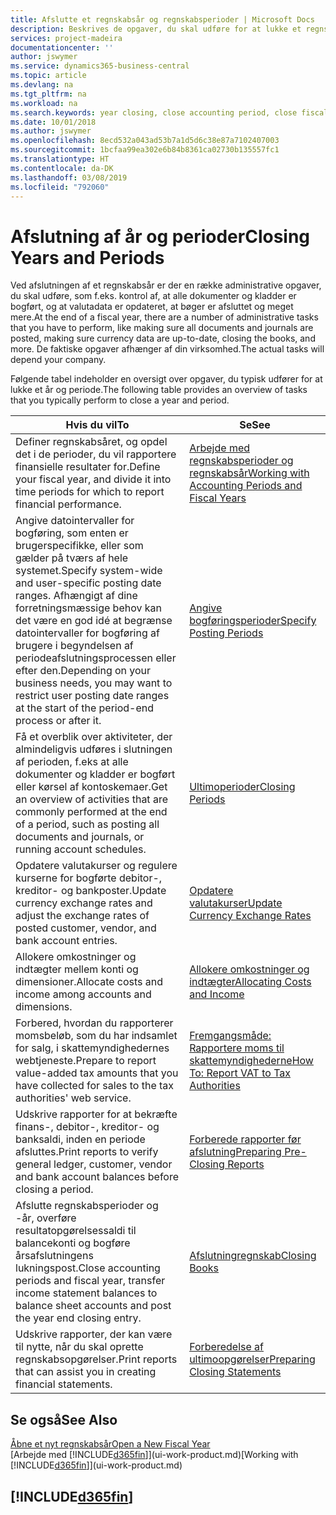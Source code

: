 ```yaml
---
title: Afslutte et regnskabsår og regnskabsperioder | Microsoft Docs
description: Beskrives de opgaver, du skal udføre for at lukke et regnskabsår eller en regnskabsperiode, f.eks. ved at sørge for, at dokumenter og kladder er bogført, og kontrollere banksaldi.
services: project-madeira
documentationcenter: ''
author: jswymer
ms.service: dynamics365-business-central
ms.topic: article
ms.devlang: na
ms.tgt_pltfrm: na
ms.workload: na
ms.search.keywords: year closing, close accounting period, close fiscal year, bank account detailed trial balance
ms.date: 10/01/2018
ms.author: jswymer
ms.openlocfilehash: 8ecd532a043ad53b7a1d5d6c38e87a7102407003
ms.sourcegitcommit: 1bcfaa99ea302e6b84b8361ca02730b135557fc1
ms.translationtype: HT
ms.contentlocale: da-DK
ms.lasthandoff: 03/08/2019
ms.locfileid: "792060"
---
```

# <a name="closing-years-and-periods"></a><span data-ttu-id="21456-103">Afslutning af år og perioder</span><span class="sxs-lookup"><span data-stu-id="21456-103">Closing Years and Periods</span></span>
<span data-ttu-id="21456-104">Ved afslutningen af et regnskabsår er der en række administrative opgaver, du skal udføre, som f.eks. kontrol af, at alle dokumenter og kladder er bogført, og at valutadata er opdateret, at bøger er afsluttet og meget mere.</span><span class="sxs-lookup"><span data-stu-id="21456-104">At the end of a fiscal year, there are a number of administrative tasks that you have to perform, like making sure all documents and journals are posted, making sure currency data are up-to-date, closing the books, and more.</span></span> <span data-ttu-id="21456-105">De faktiske opgaver afhænger af din virksomhed.</span><span class="sxs-lookup"><span data-stu-id="21456-105">The actual tasks will depend your company.</span></span>

<span data-ttu-id="21456-106">Følgende tabel indeholder en oversigt over opgaver, du typisk udfører for at lukke et år og periode.</span><span class="sxs-lookup"><span data-stu-id="21456-106">The following table provides an overview of tasks that you typically perform to close a year and period.</span></span>

| <span data-ttu-id="21456-107">Hvis du vil</span><span class="sxs-lookup"><span data-stu-id="21456-107">To</span></span> | <span data-ttu-id="21456-108">Se</span><span class="sxs-lookup"><span data-stu-id="21456-108">See</span></span> |
| --- | --- |
| <span data-ttu-id="21456-109">Definer regnskabsåret, og opdel det i de perioder, du vil rapportere finansielle resultater for.</span><span class="sxs-lookup"><span data-stu-id="21456-109">Define your fiscal year, and divide it into time periods for which to report financial performance.</span></span> | [<span data-ttu-id="21456-110">Arbejde med regnskabsperioder og regnskabsår</span><span class="sxs-lookup"><span data-stu-id="21456-110">Working with Accounting Periods and Fiscal Years</span></span>](finance-accounting-periods-and-fiscal-years.md)|
| <span data-ttu-id="21456-111">Angive datointervaller for bogføring, som enten er brugerspecifikke, eller som gælder på tværs af hele systemet.</span><span class="sxs-lookup"><span data-stu-id="21456-111">Specify system-wide and user-specific posting date ranges.</span></span> <span data-ttu-id="21456-112">Afhængigt af dine forretningsmæssige behov kan det være en god idé at begrænse datointervaller for bogføring af brugere i begyndelsen af periodeafslutningsprocessen eller efter den.</span><span class="sxs-lookup"><span data-stu-id="21456-112">Depending on your business needs, you may want to restrict user posting date ranges at the start of the period-end process or after it.</span></span> |[<span data-ttu-id="21456-113">Angive bogføringsperioder</span><span class="sxs-lookup"><span data-stu-id="21456-113">Specify Posting Periods</span></span>](finance-how-specify-posting-periods.md) |
| <span data-ttu-id="21456-114">Få et overblik over aktiviteter, der almindeligvis udføres i slutningen af perioden, f.eks at alle dokumenter og kladder er bogført eller kørsel af kontoskemaer.</span><span class="sxs-lookup"><span data-stu-id="21456-114">Get an overview of activities that are commonly performed at the end of a period, such as posting all documents and journals, or running account schedules.</span></span> |[<span data-ttu-id="21456-115">Ultimoperioder</span><span class="sxs-lookup"><span data-stu-id="21456-115">Closing Periods</span></span>](year-how-complete-period-end-processes.md) |
| <span data-ttu-id="21456-116">Opdatere valutakurser og regulere kurserne for bogførte debitor-, kreditor- og bankposter.</span><span class="sxs-lookup"><span data-stu-id="21456-116">Update currency exchange rates and adjust the exchange rates of posted customer, vendor, and bank account entries.</span></span> |[<span data-ttu-id="21456-117">Opdatere valutakurser</span><span class="sxs-lookup"><span data-stu-id="21456-117">Update Currency Exchange Rates</span></span>](finance-how-update-currencies.md) |
| <span data-ttu-id="21456-118">Allokere omkostninger og indtægter mellem konti og dimensioner.</span><span class="sxs-lookup"><span data-stu-id="21456-118">Allocate costs and income among accounts and dimensions.</span></span> |[<span data-ttu-id="21456-119">Allokere omkostninger og indtægter</span><span class="sxs-lookup"><span data-stu-id="21456-119">Allocating Costs and Income</span></span>](year-allocate-costs-income.md) |
| <span data-ttu-id="21456-120">Forbered, hvordan du rapporterer momsbeløb, som du har indsamlet for salg, i skattemyndighedernes webtjeneste.</span><span class="sxs-lookup"><span data-stu-id="21456-120">Prepare to report value-added tax amounts that you have collected for sales to the tax authorities' web service.</span></span> |[<span data-ttu-id="21456-121">Fremgangsmåde: Rapportere moms til skattemyndighederne</span><span class="sxs-lookup"><span data-stu-id="21456-121">How To: Report VAT to Tax Authorities</span></span>](finance-how-report-vat.md)|
| <span data-ttu-id="21456-122">Udskrive rapporter for at bekræfte finans-, debitor-, kreditor- og banksaldi, inden en periode afsluttes.</span><span class="sxs-lookup"><span data-stu-id="21456-122">Print reports to verify general ledger, customer, vendor and bank account balances before closing a period.</span></span> |[<span data-ttu-id="21456-123">Forberede rapporter før afslutning</span><span class="sxs-lookup"><span data-stu-id="21456-123">Preparing Pre-Closing Reports</span></span>](year-prepare-preclose-reports.md) |
| <span data-ttu-id="21456-124">Afslutte regnskabsperioder og -år, overføre resultatopgørelsessaldi til balancekonti og bogføre årsafslutningens lukningspost.</span><span class="sxs-lookup"><span data-stu-id="21456-124">Close accounting periods and fiscal year, transfer income statement balances to balance sheet accounts and post the year end closing entry.</span></span> |[<span data-ttu-id="21456-125">Afslutningregnskab</span><span class="sxs-lookup"><span data-stu-id="21456-125">Closing Books</span></span>](year-close-books.md) |
| <span data-ttu-id="21456-126">Udskrive rapporter, der kan være til nytte, når du skal oprette regnskabsopgørelser.</span><span class="sxs-lookup"><span data-stu-id="21456-126">Print reports that can assist you in creating financial statements.</span></span> |[<span data-ttu-id="21456-127">Forberedelse af ultimoopgørelser</span><span class="sxs-lookup"><span data-stu-id="21456-127">Preparing Closing Statements</span></span>](year-prepare-close-statement.md) |

## <a name="see-also"></a><span data-ttu-id="21456-128">Se også</span><span class="sxs-lookup"><span data-stu-id="21456-128">See Also</span></span>
[<span data-ttu-id="21456-129">Åbne et nyt regnskabsår</span><span class="sxs-lookup"><span data-stu-id="21456-129">Open a New Fiscal Year</span></span>](finance-how-open-new-fiscal-year.md)  
<span data-ttu-id="21456-130">[Arbejde med [!INCLUDE[d365fin](includes/d365fin_md.md)]](ui-work-product.md)</span><span class="sxs-lookup"><span data-stu-id="21456-130">[Working with [!INCLUDE[d365fin](includes/d365fin_md.md)]](ui-work-product.md)</span></span>

## [!INCLUDE[d365fin](includes/free_trial_md.md)]  
 

